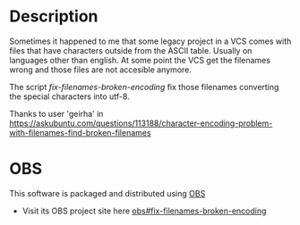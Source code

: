 # Description

Sometimes it happened to me that some legacy project in a VCS comes with files that have characters outside from the ASCII table. Usually on languages other than english.
At some point the VCS get the filenames wrong and those files are not accesible anymore.

The script _fix-filenames-broken-encoding_ fix those filenames converting the special characters into utf-8.

Thanks to user 'geirha' in https://askubuntu.com/questions/113188/character-encoding-problem-with-filenames-find-broken-filenames

# OBS

This software is packaged and distributed using [OBS](https://build.opensuse.org)

- Visit its OBS project site here [obs#fix-filenames-broken-encoding](https://build.opensuse.org/package/show/home:binary_sequence:software-for-life/fix-filenames-broken-encoding)